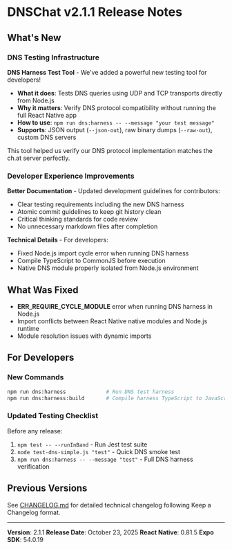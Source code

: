 # DNSChat v2.1.1 Release Notes

## What's New

### DNS Testing Infrastructure

**DNS Harness Test Tool** - We've added a powerful new testing tool for developers!

- **What it does**: Tests DNS queries using UDP and TCP transports directly from Node.js
- **Why it matters**: Verify DNS protocol compatibility without running the full React Native app
- **How to use**: `npm run dns:harness -- --message "your test message"`
- **Supports**: JSON output (`--json-out`), raw binary dumps (`--raw-out`), custom DNS servers

This tool helped us verify our DNS protocol implementation matches the ch.at server perfectly.

### Developer Experience Improvements

**Better Documentation** - Updated development guidelines for contributors:
- Clear testing requirements including the new DNS harness
- Atomic commit guidelines to keep git history clean
- Critical thinking standards for code review
- No unnecessary markdown files after completion

**Technical Details** - For developers:
- Fixed Node.js import cycle error when running DNS harness
- Compile TypeScript to CommonJS before execution
- Native DNS module properly isolated from Node.js environment

## What Was Fixed

- **ERR_REQUIRE_CYCLE_MODULE** error when running DNS harness in Node.js
- Import conflicts between React Native native modules and Node.js runtime
- Module resolution issues with dynamic imports

## For Developers

### New Commands
```bash
npm run dns:harness             # Run DNS test harness
npm run dns:harness:build       # Compile harness TypeScript to JavaScript
```

### Updated Testing Checklist
Before any release:
1. `npm test -- --runInBand` - Run Jest test suite
2. `node test-dns-simple.js "test"` - Quick DNS smoke test
3. `npm run dns:harness -- --message "test"` - Full DNS harness verification

## Previous Versions

See [CHANGELOG.md](./CHANGELOG.md) for detailed technical changelog following Keep a Changelog format.

---

**Version**: 2.1.1
**Release Date**: October 23, 2025
**React Native**: 0.81.5
**Expo SDK**: 54.0.19
